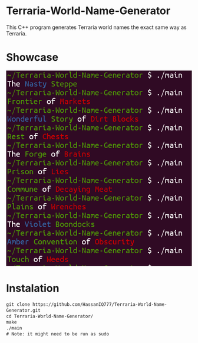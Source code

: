 # Terraria-World-Name-Generator
This C++ program generates Terraria world names the exact same way as Terraria.

# Showcase
![Usage](assets/usage.png)

# Instalation
```
git clone https://github.com/HassanIQ777/Terraria-World-Name-Generator.git
cd Terraria-World-Name-Generator/
make
./main
# Note: it might need to be run as sudo
```
